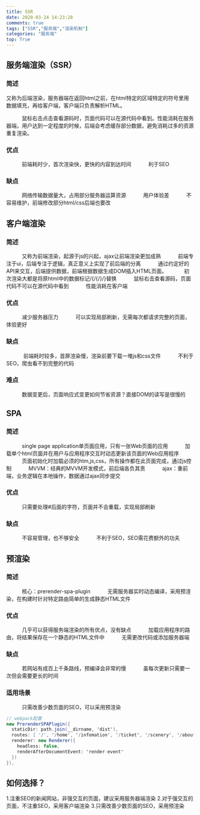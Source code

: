 ```yaml
---
title: SSR
date: 2020-03-24 14:23:28
comments: true
tags: ["SSR","服务端","渲染机制"]
categories: "服务端"
top: True
---
```


## 服务端渲染（SSR）

### 简述
  又称为后端渲染，服务器端在返回html之前，在html特定的区域特定的符号里用数据填充，再给客户端，客户端只负责解析HTML。

   鼠标右击点击查看源码时，页面代码可以在源代码中看到。性能消耗在服务器端，用户达到一定程度的时候，后端会考虑缓存部分数据，避免消耗过多的资源重复渲染。

### 优点

   前端耗时少，首次渲染快，更快的内容到达时间
   利于SEO

### 缺点

   网络传输数据量大，占用部分服务器运算资源
   用户体验差
   不容易维护，前端修改部分html/css后端也要改

## 客户端渲染

### 简述

   又称为前端渲染，起源于js的兴起，ajax让前端渲染更加成熟
   前端专注于ui，后端专注于逻辑，真正意义上实现了前后端的分离
   通过约定好的API来交互，后端提供数据，前端根据数据生成DOM插入HTML页面。
   初次渲染大都是将原html中的数据标记/{/{/}/}替换
   鼠标右击查看源码，页面代码不可以在源代码中看到
   性能消耗在客户端

### 优点

   减少服务器压力
   可以实现局部刷新，无需每次都请求完整的页面，体验更好

### 缺点

   	前端耗时较多，首屏渲染慢，渲染前要下载一堆js和css文件
   不利于SEO，爬虫看不到完整的代码

### 难点

   数据变更后，页面响应式变更如何节省资源？直接DOM的读写是很慢的

## SPA

### 简述

   single page application单页面应用，只有一张Web页面的应用
   加载单个html页面并在用户与应用程序交互时动态更新该页面的Web应用程序
   页面初始化时加载必须的htm,js,css，所有操作都在此页面完成，通过js控制
   MVVM：经典的MVVM开发模式，前后端各负其责
   ajax：重前端，业务逻辑在本地操作，数据通过ajax同步提交

### 优点

   只需要处理#后面的字符，页面并不会重载，实现局部刷新

### 缺点

   不容易管理，也不够安全
   不利于SEO，SEO需花费额外的功夫

## 预渲染

### 简述

   核心：prerender-spa-plugin
   无需服务器实时动态编译，采用预渲染，在构建时针对特定路由简单的生成静态HTML文件

### 优点

   几乎可以获得服务端渲染的所有优点，没有缺点
   加载应用程序的路由，将结果保存在一个静态的HTML文件中
   无需更改代码或添加服务器端

### 缺点

   若网站有成百上千条路线，预编译会非常的慢
   虽每次更新只需要一次但会需要更长的时间

### 适用场景

   只需改善少数页面的SEO，可以采用预渲染

```csharp
// webpack配置
new PrerenderSPAPlugin({
  staticDir: path.join(__dirname, 'dist'),
  routes: [ '/', '/home', '/infomation', '/ticket', '/scenery', '/about' ],
  renderer: new Renderer({
    headless: false,
    renderAfterDocumentEvent: 'render-event'
  })
}),
```


## 如何选择？

1.注重SEO的新闻网站，非强交互的页面，建议采用服务器端渲染
 2.对于强交互的页面，不注重SEO，采用客户端渲染
 3.只需改善少数页面的SEO，采用预渲染


